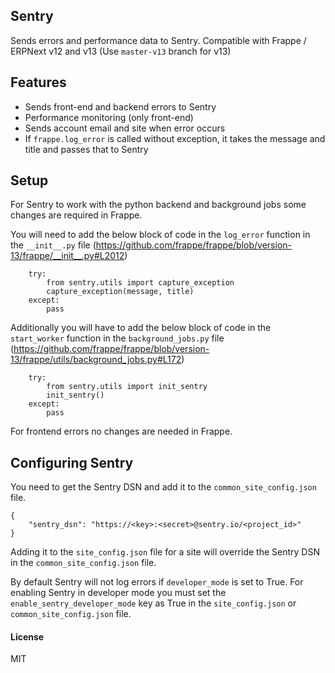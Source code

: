 ## Sentry

Sends errors and performance data to Sentry. Compatible with Frappe / ERPNext v12 and v13 (Use `master-v13` branch for v13)

## Features

- Sends front-end and backend errors to Sentry
- Performance monitoring (only front-end)
- Sends account email and site when error occurs
- If `frappe.log_error` is called without exception, it takes the message and title and passes that to Sentry

## Setup 

For Sentry to work with the python backend and background jobs some changes are required in Frappe.

You will need to add the below block of code in the `log_error` function in the `__init__.py` file (https://github.com/frappe/frappe/blob/version-13/frappe/__init__.py#L2012)

``` 
    try:
        from sentry.utils import capture_exception
        capture_exception(message, title)
    except:
        pass
```

Additionally you will have to add the below block of code in the `start_worker` function in the `background_jobs.py` file (https://github.com/frappe/frappe/blob/version-13/frappe/utils/background_jobs.py#L172)

```
    try:
        from sentry.utils import init_sentry
        init_sentry()
    except:
        pass
```

For frontend errors no changes are needed in Frappe. 

## Configuring Sentry

You need to get the Sentry DSN and add it to the `common_site_config.json` file.

```
{
    "sentry_dsn": "https://<key>:<secret>@sentry.io/<project_id>"
}
```

Adding it to the `site_config.json` file for a site will override the Sentry DSN in the `common_site_config.json` file.

By default Sentry will not log errors if `developer_mode` is set to True. For enabling Sentry in developer mode you must set the `enable_sentry_developer_mode` key as True in the `site_config.json` or `common_site_config.json` file.
#### License

MIT